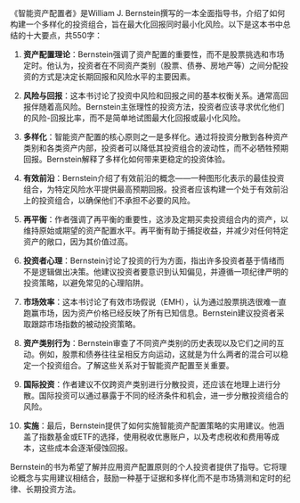 《智能资产配置者》是William J. Bernstein撰写的一本全面指导书，介绍了如何构建一个多样化的投资组合，旨在最大化回报同时最小化风险。以下是这本书中总结的十大要点，共550字：

1. **资产配置理论**：Bernstein强调了资产配置的重要性，而不是股票挑选和市场定时。他认为，投资者在不同资产类别（股票、债券、房地产等）之间分配投资的方式是决定长期回报和风险水平的主要因素。

2. **风险与回报**：这本书讨论了投资中风险和回报之间的基本权衡关系。通常高回报伴随着高风险。Bernstein主张理性的投资方法，投资者应该寻求优化他们的风险-回报比率，而不是简单地试图最大化回报或最小化风险。

3. **多样化**：智能资产配置的核心原则之一是多样化。通过将投资分散到各种资产类别和各类资产内部，投资者可以降低其投资组合的波动性，而不必牺牲预期回报。Bernstein解释了多样化如何带来更稳定的投资体验。

4. **有效前沿**：Bernstein介绍了有效前沿的概念——一种图形化表示的最佳投资组合，为特定风险水平提供最高预期回报。投资者应该构建一个处于有效前沿上的投资组合，以确保他们不承担不必要的风险。

5. **再平衡**：作者强调了再平衡的重要性，这涉及定期买卖投资组合内的资产，以维持原始或期望的资产配置水平。再平衡有助于捕捉收益，并减少对任何特定资产的敞口，因为其价值过高。

6. **投资者心理**：Bernstein讨论了投资的行为方面，指出许多投资者基于情绪而不是逻辑做出决策。他建议投资者要意识到认知偏见，并遵循一项纪律严明的投资策略，以避免常见的心理陷阱。

7. **市场效率**：这本书讨论了有效市场假说（EMH），认为通过股票挑选很难一直跑赢市场，因为资产价格已经反映了所有已知信息。Bernstein建议投资者采取跟踪市场指数的被动投资策略。

8. **资产类别行为**：Bernstein审查了不同资产类别的历史表现以及它们之间的互动。例如，股票和债券往往呈相反方向运动，这就是为什么两者的混合可以稳定一个投资组合。了解这些关系对于智能资产配置至关重要。

9. **国际投资**：作者建议不仅跨资产类别进行分散投资，还应该在地理上进行分散。国际投资可以通过暴露于不同的经济条件和机会，进一步分散投资组合的风险。

10. **实施**：最后，Bernstein提供了如何实施智能资产配置策略的实用建议。他涵盖了指数基金或ETF的选择，使用税收优惠账户，以及考虑税收和费用等成本，这些成本会逐渐侵蚀回报。

Bernstein的书为希望了解并应用资产配置原则的个人投资者提供了指导。它将理论概念与实用建议相结合，鼓励一种基于证据和多样化而不是市场猜测和定时的纪律、长期投资方法。